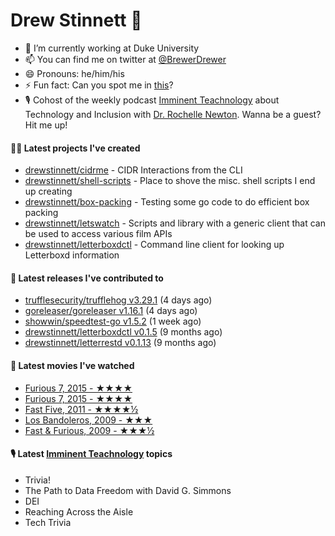 
# Drew Stinnett 👋

- 🔭 I’m currently working at Duke University
- 📫 You can find me on twitter at [@BrewerDrewer](https://twitter.com/BrewerDrewer)
- 😄 Pronouns: he/him/his
- ⚡ Fun fact: Can you spot me in [this](https://www.youtube.com/watch?v=oL9WnB0qHBA)?
- 🎙 Cohost of the weekly podcast [Imminent Teachnology](https://podcast.imminentteachnology.com/) about Technology and Inclusion with [Dr. Rochelle Newton](https://www.linkedin.com/in/drrochellenewton/). Wanna be a guest? Hit me up!

#### 👨‍💻 Latest projects I've created
- [drewstinnett/cidrme](https://github.com/drewstinnett/cidrme) - CIDR Interactions from the CLI
- [drewstinnett/shell-scripts](https://github.com/drewstinnett/shell-scripts) - Place to shove the misc. shell scripts I end up creating
- [drewstinnett/box-packing](https://github.com/drewstinnett/box-packing) - Testing some go code to do efficient box packing
- [drewstinnett/letswatch](https://github.com/drewstinnett/letswatch) - Scripts and library with a generic client that can be used to access various film APIs
- [drewstinnett/letterboxdctl](https://github.com/drewstinnett/letterboxdctl) - Command line client for looking up Letterboxd information

#### 🚀 Latest releases I've contributed to
- [trufflesecurity/trufflehog v3.29.1](https://github.com/trufflesecurity/trufflehog/releases/tag/v3.29.1) (4 days ago)
- [goreleaser/goreleaser v1.16.1](https://github.com/goreleaser/goreleaser/releases/tag/v1.16.1) (4 days ago)
- [showwin/speedtest-go v1.5.2](https://github.com/showwin/speedtest-go/releases/tag/v1.5.2) (1 week ago)
- [drewstinnett/letterboxdctl v0.1.5](https://github.com/drewstinnett/letterboxdctl/releases/tag/v0.1.5) (9 months ago)
- [drewstinnett/letterrestd v0.1.13](https://github.com/drewstinnett/letterrestd/releases/tag/v0.1.13) (9 months ago)

#### 🍿 Latest movies I've watched
- [Furious 7, 2015 - ★★★★](https://letterboxd.com/mondodrew/film/furious-7/3/)
- [Furious 7, 2015 - ★★★★](https://letterboxd.com/mondodrew/film/furious-7/2/)
- [Fast Five, 2011 - ★★★★½](https://letterboxd.com/mondodrew/film/fast-five/2/)
- [Los Bandoleros, 2009 - ★★★](https://letterboxd.com/mondodrew/film/los-bandoleros/)
- [Fast &amp; Furious, 2009 - ★★★½](https://letterboxd.com/mondodrew/film/fast-furious/2/)

#### 🎙 Latest [Imminent Teachnology](https://podcast.imminentteachnology.com/) topics
- Trivia!
- The Path to Data Freedom with David G. Simmons
- DEI
- Reaching Across the Aisle
- Tech Trivia
